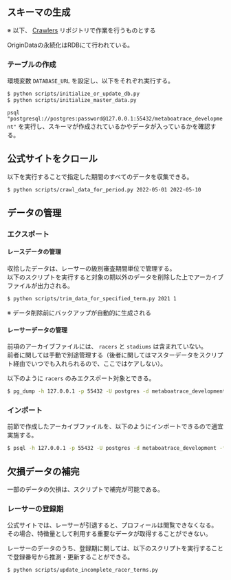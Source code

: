 ## スキーマの生成

※ 以下、 [Crawlers](https://github.com/metaboatrace/crawlers) リポジトリで作業を行うものとする

OriginDataの永続化はRDBにて行われている。

### テーブルの作成

環境変数 `DATABASE_URL` を設定し、以下をそれぞれ実行する。

```bash
$ python scripts/initialize_or_update_db.py
$ python scripts/initialize_master_data.py
```

`psql "postgresql://postgres:password@127.0.0.1:55432/metaboatrace_development"` を実行し、スキーマが作成されているかやデータが入っているかを確認する。

## 公式サイトをクロール

以下を実行することで指定した期間のすべてのデータを収集できる。

```bash
$ python scripts/crawl_data_for_period.py 2022-05-01 2022-05-10
```

## データの管理

### エクスポート

#### レースデータの管理

収拾したデータは、レーサーの級別審査期間単位で管理する。  
以下のスクリプトを実行すると対象の期以外のデータを削除した上でアーカイブファイルが出力される。

```bash
$ python scripts/trim_data_for_specified_term.py 2021 1
```

※ データ削除前にバックアップが自動的に生成される

#### レーサーデータの管理

前項のアーカイブファイルには、 `racers` と `stadiums` は含まれていない。  
前者に関しては手動で別途管理する（後者に関してはマスターデータをスクリプト経由でいつでも入れられるので、ここではケアしない）。

以下のように `racers` のみエクスポート対象とできる。

```bash
$ pg_dump -h 127.0.0.1 -p 55432 -U postgres -d metaboatrace_development -n public --data-only --table=racers -f racers_$(date +"%Y%m%d%H%M%S").dump
```

### インポート

前節で作成したアーカイブファイルを、以下のようにインポートできるので適宜実施する。

```bash
$ psql -h 127.0.0.1 -p 55432 -U postgres -d metaboatrace_development -f 20200501.dump
```

## 欠損データの補完

一部のデータの欠損は、スクリプトで補完が可能である。

### レーサーの登録期

公式サイトでは、レーサーが引退すると、プロフィールは閲覧できなくなる。  
その場合、特徴量として利用する重要なデータが取得することができない。

レーサーのデータのうち、登録期に関しては、以下のスクリプトを実行することで登録番号から推測・更新することができる。

```bash
$ python scripts/update_incomplete_racer_terms.py
```
